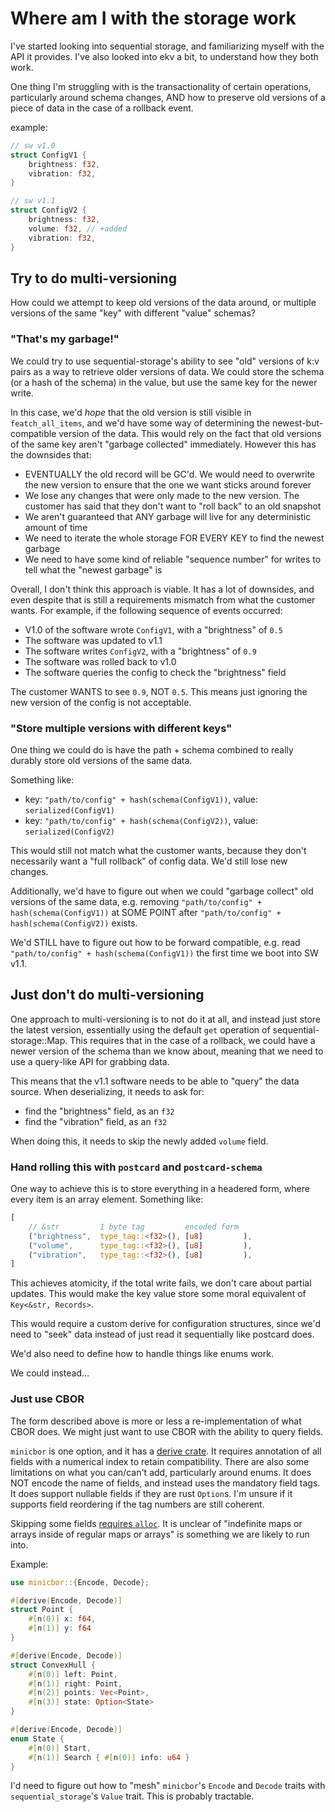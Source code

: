 # Where am I with the storage work

I've started looking into sequential storage, and familiarizing myself with the API it provides. I've also looked into ekv a bit, to understand how they both work.

One thing I'm struggling with is the transactionality of certain operations, particularly around schema changes, AND how to preserve old versions of a piece of data in the case of a rollback event.

example:

```rust
// sw v1.0
struct ConfigV1 {
    brightness: f32,
    vibration: f32,
}

// sw v1.1
struct ConfigV2 {
    brightness: f32,
    volume: f32, // +added
    vibration: f32,
}
```

## Try to do multi-versioning

How could we attempt to keep old versions of the data around, or multiple versions of the same "key" with different "value" schemas?

### "That's my garbage!"

We could try to use sequential-storage's ability to see "old" versions of k:v pairs as a way to retrieve older versions of data. We could store the schema (or a hash of the schema) in the value, but use the same key for the newer write.

In this case, we'd *hope* that the old version is still visible in `featch_all_items`, and we'd have some way of determining the newest-but-compatible version of the data. This would rely on the fact that old versions of the same key aren't "garbage collected" immediately. However this has the downsides that:

* EVENTUALLY the old record will be GC'd. We would need to overwrite the new version to ensure that the one we want sticks around forever
* We lose any changes that were only made to the new version. The customer has said that they don't want to "roll back" to an old snapshot
* We aren't guaranteed that ANY garbage will live for any deterministic amount of time
* We need to iterate the whole storage FOR EVERY KEY to find the newest garbage
* We need to have some kind of reliable "sequence number" for writes to tell what the "newest garbage" is

Overall, I don't think this approach is viable. It has a lot of downsides, and even despite that is still a requirements mismatch from what the customer wants. For example, if the following sequence of events occurred:

* V1.0 of the software wrote `ConfigV1`, with a "brightness" of `0.5`
* The software was updated to v1.1
* The software writes `ConfigV2`, with a "brightness" of `0.9`
* The software was rolled back to v1.0
* The software queries the config to check the "brightness" field

The customer WANTS to see `0.9`, NOT `0.5`. This means just ignoring the new version of the config is not acceptable.

### "Store multiple versions with different keys"

One thing we could do is have the path + schema combined to really durably store old versions of the same data.

Something like:

* key: `"path/to/config" + hash(schema(ConfigV1))`, value: `serialized(ConfigV1)`
* key: `"path/to/config" + hash(schema(ConfigV2))`, value: `serialized(ConfigV2)`

This would still not match what the customer wants, because they don't necessarily want a "full rollback" of config data. We'd still lose new changes.

Additionally, we'd have to figure out when we could "garbage collect" old versions of the same data, e.g. removing `"path/to/config" + hash(schema(ConfigV1))` at SOME POINT after `"path/to/config" + hash(schema(ConfigV2))` exists.

We'd STILL have to figure out how to be forward compatible, e.g. read `"path/to/config" + hash(schema(ConfigV1))` the first time we boot into SW v1.1.

## Just don't do multi-versioning

One approach to multi-versioning is to not do it at all, and instead just store the latest version, essentially using the default `get` operation of sequential-storage::Map. This requires that in the case of a rollback, we could have a newer version of the schema than we know about, meaning that we need to use a query-like API for grabbing data.

This means that the v1.1 software needs to be able to "query" the data source. When deserializing, it needs to ask for:

* find the "brightness" field, as an `f32`
* find the "vibration" field, as an `f32`

When doing this, it needs to skip the newly added `volume` field.

### Hand rolling this with `postcard` and `postcard-schema`

One way to achieve this is to store everything in a headered form, where every item is an array element. Something like:

```rust
[
    // &str         1 byte tag         encoded form
    ("brightness",  type_tag::<f32>(), [u8]         ),
    ("volume",      type_tag::<f32>(), [u8]         ),
    ("vibration",   type_tag::<f32>(), [u8]         ),
]
```

This achieves atomicity, if the total write fails, we don't care about partial updates. This would make the key value store some moral equivalent of `Key<&str, Records>`.

This would require a custom derive for configuration structures, since we'd need to "seek" data instead of just read it sequentially like postcard does.

We'd also need to define how to handle things like enums work.

We could instead...

### Just use CBOR

The form described above is more or less a re-implementation of what CBOR does. We might just want to use CBOR with the ability to query fields.

`minicbor` is one option, and it has a [derive crate]. It requires annotation of all fields with a numerical index to retain compatibility. There are also some limitations on what you can/can't add, particularly around enums. It does NOT encode the name of fields, and instead uses the mandatory field tags. It does support nullable fields if they are rust `Option`s. I'm unsure if it supports field reordering if the tag numbers are still coherent.

Skipping some fields [requires `alloc`]. It is unclear of "indefinite maps or arrays inside of regular maps or arrays" is something we are likely to run into.

[derive crate]: https://docs.rs/minicbor-derive/0.16.2/minicbor_derive/index.html
[requires `alloc`]: https://docs.rs/minicbor-derive/0.16.2/minicbor_derive/index.html#fn1

Example:

```rust
use minicbor::{Encode, Decode};

#[derive(Encode, Decode)]
struct Point {
    #[n(0)] x: f64,
    #[n(1)] y: f64
}

#[derive(Encode, Decode)]
struct ConvexHull {
    #[n(0)] left: Point,
    #[n(1)] right: Point,
    #[n(2)] points: Vec<Point>,
    #[n(3)] state: Option<State>
}

#[derive(Encode, Decode)]
enum State {
    #[n(0)] Start,
    #[n(1)] Search { #[n(0)] info: u64 }
}
```

I'd need to figure out how to "mesh" `minicbor`'s `Encode` and `Decode` traits with `sequential_storage`'s `Value` trait. This is probably tractable.
